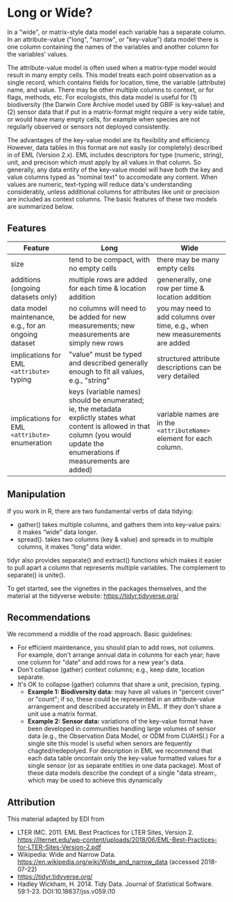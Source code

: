 # Long or Wide?
In a "wide", or matrix-style data model each variable has a separate column. 
In an attribute-value ("long", "narrow", or "key-value") data model there is one 
column containing the names of the variables and another column for the variables' values. 

The attribute-value model is often used when a matrix-type model would result in
many empty cells. This model treats each point observation as a single record, which contains
fields for location, time, the variable (attribute) name, and value. There may be other
multiple columns to context, or for flags, methods, etc.
For ecologists, this data model is useful for (1) biodiversity (the Darwin Core
Archive model used by GBIF is key-value) and (2) sensor data that if put in a 
matrix-format might require a very wide table, or would have many empty cells, for 
example when species are not regularly observed or sensors not deployed consistently.

The advantages of the key-value model are its flexibility and efficiency. However,
data tables in this format are not easily (or completely) described in of EML (Version 2.x). 
EML includes descriptors for type (numeric, string), unit, and precison which must apply 
by all values in that column. So generally, any data entity of the key-value model will
have both the key and value columns typed as "nominal text" to accomodate any content. When
values are numeric, text-typing will reduce 
data's understanding considerably, unless additional columns for attributes like 
unit or precision are included as context columns. The basic features of these two models 
are summarized below. 

## Features
|Feature  |Long  | Wide  | 
|--|--|--|
|size  |tend to be compact, with no empty cells |there may be many empty cells | 
|additions (ongoing datasets only)  |multiple rows are added for each time & location addition  |genenerally, one row per time & location addition| 
|data model maintenance, e.g., for an ongoing dataset  |no columns will need to be added for new measurements; new measurements are simply new rows  |you may need to add columns over time, e.g., when new measurements are added  | 
|implications for EML ```<attribute>``` typing |"value" must be typed and described generally enough to fit all values, e.g., "string" |structured attribute descriptions can be very detailed |   
|implications for EML ```<attribute>``` enumeration |keys (variable names) should be enumerated; ie, the metadata explictly states what content is allowed in that column (you would update the enumerations if measurements are added)|variable names are in the ```<attributeName>``` element for each column. |   


## Manipulation
If you work in R, there are two fundamental verbs of data tidying:

- gather() takes multiple columns, and gathers them into key-value pairs: it makes “wide” data longer.
- spread(). takes two columns (key & value) and spreads in to multiple columns, it makes “long” data wider.

tidyr also provides separate() and extract() functions which makes it easier to pull 
apart a column that represents multiple variables. The complement to separate() is unite().

To get started, see the vignettes in the packages themselves, and the material at the
tidyverse website: https://tidyr.tidyverse.org/


## Recommendations
We recommend a middle of the road approach. Basic guidelines:

- For efficient maintenance, you should plan to add rows, not columns. For example,
 don't arrange annual data in colunms for each year; have one column for "date" and 
 add rows for a new year's data.
- Don't collapse (gather) context columns; e.g., keep date, location separate.
- It's OK to collapse (gather) columns that share a unit, precision, typing. 
  - **Example 1: Biodiversity data:**
may have all values in "percent cover" or "count"; if so, these could be represented in
an attribute-value arrangement and described accurately in EML. If they don't share a unit
use a matrix format. 
  - **Example 2: Sensor data:** 
variations of the key-value format have been developed in communities 
handling large volumes of sensor data (e.g., the Observation Data Model, or ODM from CUAHSI.)
For a single site this model is useful when senors are fequently chagted/redepolyed. For 
description in EML we recommend that each data table oncontain only the key-value formatted
values for a single sensor (or as separate entities in one data package). Most of these
data models describe the condept of a single "data stream:, which may be used to achieve this
dynamically


## Attribution
This material adapted by EDI from

- LTER IMC. 2011. EML Best Practices for LTER Sites, Version 2. 
https://lternet.edu/wp-content/uploads/2018/06/EML-Best-Practices-for-LTER-Sites-Version-2.pdf
- Wikipedia: Wide and Narrow Data.  https://en.wikipedia.org/wiki/Wide_and_narrow_data (accessed 2018-07-22)
- https://tidyr.tidyverse.org/
- Hadley  Wickham, H. 2014. Tidy Data. Journal of Statistical Software. 59:1-23. DOI:10.18637/jss.v059.i10
